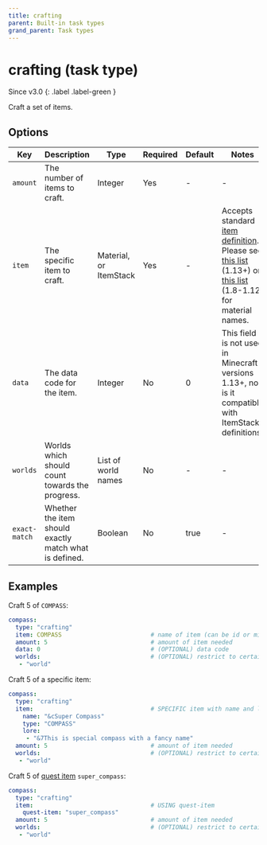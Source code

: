 ```yaml
---
title: crafting
parent: Built-in task types
grand_parent: Task types
---
```


# crafting (task type)

Since v3.0
{: .label .label-green }

Craft a set of items.

## Options

| Key           | Description                                            | Type                   | Required | Default | Notes                                                                                                                                                                                                                                                                  |
|---------------|--------------------------------------------------------|------------------------|----------|---------|------------------------------------------------------------------------------------------------------------------------------------------------------------------------------------------------------------------------------------------------------------------------|
| `amount`      | The number of items to craft.                          | Integer                | Yes      | \-      | \-                                                                                                                                                                                                                                                                     |
| `item`        | The specific item to craft.                            | Material, or ItemStack | Yes      | \-      | Accepts standard [item definition](defining_items "wikilink"). Please see [this list](https://hub.spigotmc.org/javadocs/bukkit/org/bukkit/Material.html) (1.13+) or [this list](https://helpch.at/docs/1.12.2/org/bukkit/Material.html) (1.8-1.12) for material names. |
| `data`        | The data code for the item.                            | Integer                | No       | 0       | This field is not used in Minecraft versions 1.13+, nor is it compatible with ItemStack definitions.                                                                                                                                                                   |
| `worlds`      | Worlds which should count towards the progress.        | List of world names    | No       | \-      | \-                                                                                                                                                                                                                                                                     |
| `exact-match` | Whether the item should exactly match what is defined. | Boolean                | No       | true    | \-                                                                                                                                                                                                                                                                     |

## Examples

Craft 5 of `COMPASS`:

``` yaml
compass:
  type: "crafting"
  item: COMPASS                         # name of item (can be id or minecraft name)
  amount: 5                             # amount of item needed
  data: 0                               # (OPTIONAL) data code
  worlds:                               # (OPTIONAL) restrict to certain worlds
   - "world"
```

Craft 5 of a specific item:

``` yaml
compass:
  type: "crafting"
  item:                                 # SPECIFIC item with name and lore
    name: "&cSuper Compass"
    type: "COMPASS"
    lore:
     - "&7This is special compass with a fancy name"
  amount: 5                             # amount of item needed
  worlds:                               # (OPTIONAL) restrict to certain worlds
   - "world"
```

Craft 5 of [quest item](../configuration/defining-items#quest-items)
`super_compass`:

``` yaml
compass:
  type: "crafting"
  item:                                 # USING quest-item
    quest-item: "super_compass"
  amount: 5                             # amount of item needed
  worlds:                               # (OPTIONAL) restrict to certain worlds
   - "world"
```
